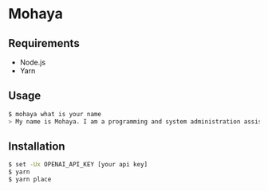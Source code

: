 # Mohaya

## Requirements

- Node.js
- Yarn

## Usage

```sh
$ mohaya what is your name
> My name is Mohaya. I am a programming and system administration assistant. How can I assist you today? 
```

## Installation

```sh
$ set -Ux OPENAI_API_KEY [your api key]
$ yarn 
$ yarn place
```
